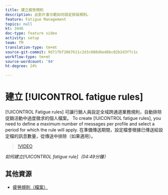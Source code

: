 ```yaml
---
title: 建立疲勞規則
description: 此影片會示範如何設定排版規則。
feature: Fatigue Management
topics: null
kt: 3446
doc-type: feature video
activity: setup
team: TM
translation-type: tm+mt
source-git-commit: 9d71fbf2067611c2d3c088d6ed6bc02b2d3ffc1c
workflow-type: tm+mt
source-wordcount: '94'
ht-degree: 24%

---
```



# 建立 [!UICONTROL fatigue rules]

[!UICONTROL Fatigue rules] 可讓行銷人員設定全域跨通道業務規則，自動排除促銷活動中過度徵求的個人檔案。
To create [!UICONTROL fatigue rules], you need to define a maximum number of messages per profile and select a period for which the rule will apply. 在準備傳送期間，設定檔會根據已傳送給設定檔的訊息數量，從傳送中排除（如果適用）。

>[!VIDEO](https://video.tv.adobe.com/v/28450?quality=12)

*如何建立[!UICONTROL fatigue rule]（04:49分鐘）*

## 其他資源

* [疲勞規則（檔案）](https://docs.adobe.com/content/help/en/campaign-standard/using/administrating/working-with-typology-rules/fatigue-rules.html)
